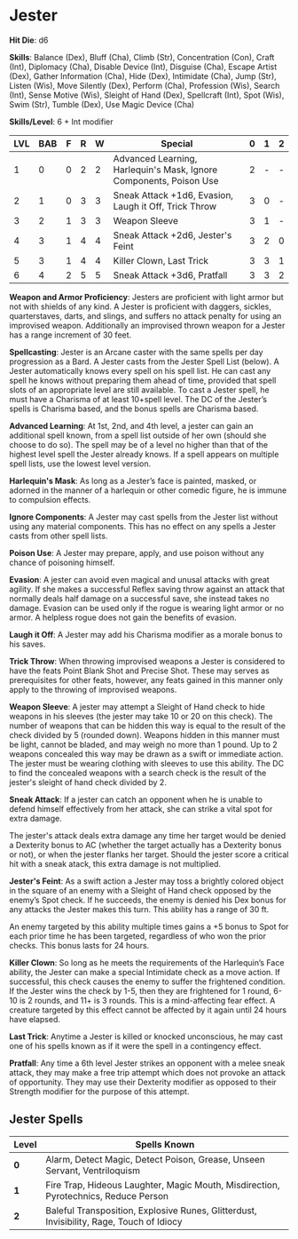 # Jester

**Hit Die**: d6

**Skills**: Balance (Dex), Bluff (Cha), Climb (Str), Concentration (Con), Craft (Int), Diplomacy (Cha), Disable Device (Int), Disguise (Cha), Escape Artist (Dex), Gather Information (Cha), Hide (Dex), Intimidate (Cha), Jump (Str), Listen (Wis), Move Silently (Dex), Perform (Cha), Profession (Wis), Search (Int), Sense Motive (Wis), Sleight of Hand (Dex), Spellcraft (Int), Spot (Wis), Swim (Str), Tumble (Dex), Use Magic Device (Cha)

**Skills/Level**: 6 + Int modifier

LVL | BAB | F | R | W | Special | 0 | 1 | 2
--- | --- | - | - | - | ------- | - | - | -
1   | 0   | 0 | 2 | 2 | Advanced Learning, Harlequin's Mask, Ignore Components, Poison Use | 2 |  -  |  -  
2   | 1   | 0 | 3 | 3 | Sneak Attack +1d6, Evasion, Laugh it Off, Trick Throw | 3 | 0 |  -  
3   | 2   | 1 | 3 | 3 | Weapon Sleeve | 3 | 1 | -
4   | 3   | 1 | 4 | 4 | Sneak Attack +2d6, Jester's Feint | 3 | 2 | 0
5   | 3   | 1 | 4 | 4 | Killer Clown, Last Trick | 3 | 3 | 1
6   | 4   | 2 | 5 | 5 | Sneak Attack +3d6, Pratfall | 3 | 3 | 2

**Weapon and Armor Proficiency**: Jesters are proficient with light armor but not with shields of any kind. A Jester is proficient with daggers, sickles, quarterstaves, darts, and slings, and suffers no attack penalty for using an improvised weapon. Additionally an improvised thrown weapon for a Jester has a range increment of 30 feet.

**Spellcasting**: Jester is an Arcane caster with the same spells per day progression as a Bard. A Jester casts from the Jester Spell List (below). A Jester automatically knows every spell on his spell list. He can cast any spell he knows without preparing them ahead of time, provided that spell slots of an appropriate level are still available. To cast a Jester spell, he must have a Charisma of at least 10+spell level. The DC of the Jester’s spells is Charisma based, and the bonus spells are Charisma based.

**Advanced Learning**: At 1st, 2nd, and 4th level, a jester can gain an additional spell known, from a spell list outside of her own (should she choose to do so). The spell may be of a level no higher than that of the highest level spell the Jester already knows. If a spell appears on multiple spell lists, use the lowest level version.

**Harlequin's Mask**: As long as a Jester’s face is painted, masked, or adorned in the manner of a harlequin or other comedic figure, he is immune to compulsion effects.

**Ignore Components**: A Jester may cast spells from the Jester list without using any material components. This has no effect on any spells a Jester casts from other spell lists.

**Poison Use**: A Jester may prepare, apply, and use poison without any chance of poisoning himself.

**Evasion**: A jester can avoid even magical and unusal attacks with great agility. If she makes a successful Reflex saving throw against an attack that normally deals half damage on a successful save, she instead takes no damage. Evasion can be used only if the rogue is wearing light armor or no armor. A helpless rogue does not gain the benefits of evasion.

**Laugh it Off**: A Jester may add his Charisma modifier as a morale bonus to his saves.

**Trick Throw**: When throwing improvised weapons a Jester is considered to have the feats Point Blank Shot and Precise Shot. These may serves as prerequisites for other feats, however, any feats gained in this manner only apply to the throwing of improvised weapons.

**Weapon Sleeve**: A jester may attempt a Sleight of Hand check to hide weapons in his sleeves (the jester may take 10 or 20 on this check). The number of weapons that can be hidden this way is equal to the result of the check divided by 5 (rounded down). Weapons hidden in this manner must be light, cannot be bladed, and may weigh no more than 1 pound. Up to 2 weapons concealed this way may be drawn as a swift or immediate action. The jester must be wearing clothing with sleeves to use this ability. The DC to find the concealed weapons with a search check is the result of the jester's sleight of hand check divided by 2.

**Sneak Attack**: If a jester can catch an opponent when he is unable to defend himself effectively from her attack, she can strike a vital spot for extra damage. 

The jester's attack deals extra damage any time her target would be denied a Dexterity bonus to AC (whether the target actually has a Dexterity bonus or not), or when the jester flanks her target. Should the jester score a critical hit with a sneak atack, this extra damage is not multiplied. 

**Jester's Feint**: As a swift action a Jester may toss a brightly colored object in the square of an enemy with a Sleight of Hand check opposed by the enemy’s Spot check. If he succeeds, the enemy is denied his Dex bonus for any attacks the Jester makes this turn. This ability has a range of 30 ft.

An enemy targeted by this ability multiple times gains a +5 bonus to Spot for each prior time he has been targeted, regardless of who won the prior checks. This bonus lasts for 24 hours.

**Killer Clown**: So long as he meets the requirements of the Harlequin’s Face ability, the Jester can make a special Intimidate check as a move action. If successful, this check causes the enemy to suffer the frightened condition. If the Jester wins the check by 1-5, then they are frightened for 1 round, 6-10 is 2 rounds, and 11+ is 3 rounds. This is a mind-affecting fear effect. A creature targeted by this effect cannot be affected by it again until 24 hours have elapsed.

**Last Trick**: Anytime a Jester is killed or knocked unconscious, he may cast one of his spells known as if it were the spell in a contingency effect.

**Pratfall**: Any time a 6th level Jester strikes an opponent with a melee sneak attack, they may make a free trip attempt which does not provoke an attack of opportunity. They may use their Dexterity modifier as opposed to their Strength modifier for the purpose of this attempt.

## Jester Spells

Level | Spells Known
----- | ------------
**0** | Alarm, Detect Magic, Detect Poison, Grease, Unseen Servant, Ventriloquism
**1** | Fire Trap, Hideous Laughter, Magic Mouth, Misdirection, Pyrotechnics, Reduce Person
**2** | Baleful Transposition, Explosive Runes, Glitterdust, Invisibility, Rage, Touch of Idiocy